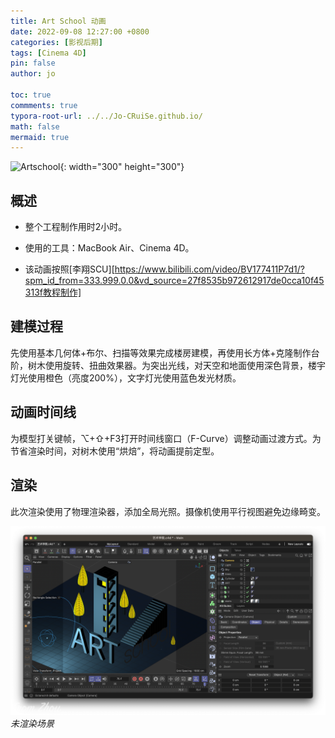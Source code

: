 ```yaml
---
title: Art School 动画
date: 2022-09-08 12:27:00 +0800
categories: [影视后期]
tags: [Cinema 4D]     
pin: false
author: jo

toc: true
commments: true
typora-root-url: ../../Jo-CRuiSe.github.io/
math: false
mermaid: true
---
```

![Artschool](/assets/blog_res/2023-10-8-test.assets/Artschool.gif){: width="300" height="300"}
## 概述

- 整个工程制作用时2小时。

- 使用的工具：MacBook Air、Cinema 4D。

- 该动画按照[李翔SCU][https://www.bilibili.com/video/BV177411P7d1/?spm_id_from=333.999.0.0&vd_source=27f8535b972612917de0cca10f45313f教程制作]

## 建模过程
先使用基本几何体+布尔、扫描等效果完成楼房建模，再使用长方体+克隆制作台阶，树木使用旋转、扭曲效果器。为突出光线，对天空和地面使用深色背景，楼宇灯光使用橙色（亮度200%），文字灯光使用蓝色发光材质。

## 动画时间线
为模型打关键帧，⌥+⇧+F3打开时间线窗口（F-Curve）调整动画过渡方式。为节省渲染时间，对树木使用“烘焙”，将动画提前定型。

## 渲染
此次渲染使用了物理渲染器，添加全局光照。摄像机使用平行视图避免边缘畸变。

![ArtSchoolUnrendered](/assets/blog_res/2023-10-8-ArtSchool.assets/ArtSchoolUnrendered.png)
_未渲染场景_

